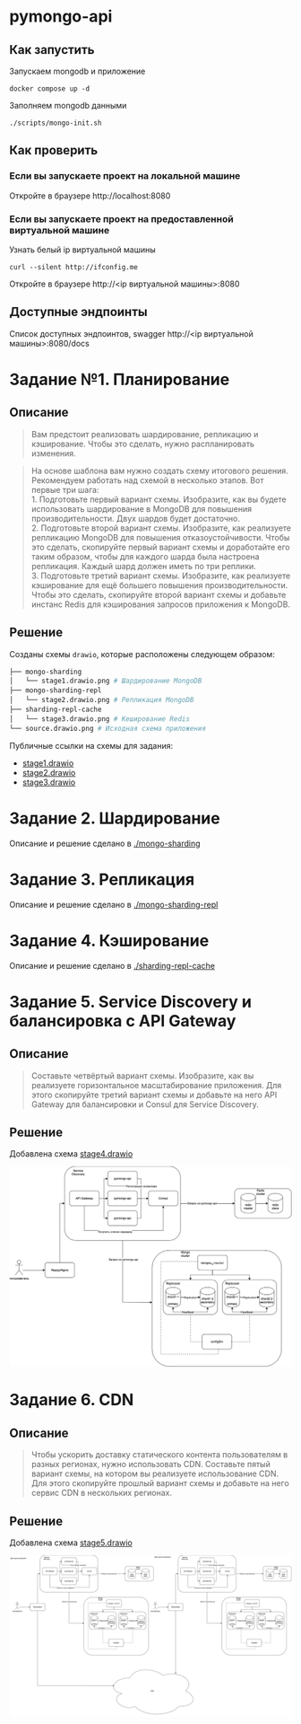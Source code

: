 # pymongo-api

## Как запустить

Запускаем mongodb и приложение

```shell
docker compose up -d
```

Заполняем mongodb данными

```shell
./scripts/mongo-init.sh
```

## Как проверить

### Если вы запускаете проект на локальной машине

Откройте в браузере http://localhost:8080

### Если вы запускаете проект на предоставленной виртуальной машине

Узнать белый ip виртуальной машины

```shell
curl --silent http://ifconfig.me
```

Откройте в браузере http://<ip виртуальной машины>:8080

## Доступные эндпоинты

Список доступных эндпоинтов, swagger http://<ip виртуальной машины>:8080/docs

# Задание №1. Планирование

## Описание

>Вам предстоит реализовать шардирование, репликацию и кэширование. Чтобы это сделать, нужно распланировать изменения. 

>На основе шаблона вам нужно создать схему итогового решения. Рекомендуем работать над схемой в несколько этапов. Вот первые три шага:  
    1. Подготовьте первый вариант схемы. Изобразите, как вы будете использовать шардирование в MongoDB для повышения производительности. Двух шардов будет достаточно.  
    2. Подготовьте второй вариант схемы. Изобразите, как реализуете репликацию MongoDB для повышения отказоустойчивости. Чтобы это сделать, скопируйте первый вариант схемы и доработайте его таким образом, чтобы для каждого шарда была настроена репликация. Каждый шард должен иметь по три реплики.  
    3. Подготовьте третий вариант схемы. Изобразите, как реализуете кэширование для ещё большего повышения производительности. Чтобы это сделать, скопируйте второй вариант схемы и добавьте инстанс Redis для кэширования запросов приложения к MongoDB.  

## Решение 
Созданы схемы `drawio`, которые расположены следующем образом:  
```bash
├── mongo-sharding
│   └── stage1.drawio.png # Шардирование MongoDB
├── mongo-sharding-repl
│   └── stage2.drawio.png # Репликация MongoDB
├── sharding-repl-cache
│   └── stage3.drawio.png # Кеширование Redis
└── source.drawio.png # Исходная схема приложения

```

Публичные сcылки на схемы для задания:
- [stage1.drawio](https://drive.google.com/file/d/1uQVpIsvSohM8ESqAObCkIZZiVyrEo27O/view?usp=drive_link)
- [stage2.drawio](https://drive.google.com/file/d/1I6JZ4xDP0Go-VNDH7-e2_doq2XROwgKm/view?usp=sharing)
- [stage3.drawio](https://drive.google.com/file/d/1iNI2ah1KqZJZGMdFZRyW6E8_V07Bq8CX/view?usp=sharing)

# Задание 2. Шардирование
Описание и решение сделано в [./mongo-sharding](./mongo-sharding/README.md)  

# Задание 3. Репликация
Описание и решение сделано в [./mongo-sharding-repl](./mongo-sharding-repl/README.md)  

# Задание 4. Кэширование
Описание и решение сделано в [./sharding-repl-cache](./sharding-repl-cache/README.md)  

# Задание 5. Service Discovery и балансировка с API Gateway

## Описание 
>Составьте четвёртый вариант схемы. Изобразите, как вы реализуете горизонтальное масштабирование приложения. Для этого скопируйте третий вариант схемы и добавьте на него API Gateway для балансировки и Consul для Service Discovery.  

## Решение
Добавлена схема [stage4.drawio](https://drive.google.com/file/d/112c5kYuZGQ2xblnoA1lrZ8mn0rtQgfcv/view?usp=sharing) 

![stage4.drawio.png](stage4.drawio.png "stage 4")    

# Задание 6. CDN

## Описание
>Чтобы ускорить доставку статического контента пользователям в разных регионах, нужно использовать CDN.
Составьте пятый вариант схемы, на котором вы реализуете использование CDN. Для этого скопируйте прошлый вариант схемы и добавьте на него сервис CDN в нескольких регионах.


## Решение
Добавлена схема [stage5.drawio](https://drive.google.com/file/d/1hBiyE7G6swyaCDGzykZN8vRn9YUMlMNs/view?usp=sharing) 

![stage5.drawio.png](stage5.drawio.png "stage 4")